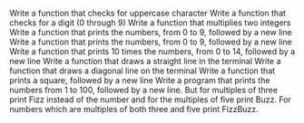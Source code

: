 Write a function that checks for uppercase character
Write a function that checks for a digit (0 through 9)
Write a function that multiplies two integers
Write a function that prints the numbers, from 0 to 9, followed by a new line
Write a function that prints the numbers, from 0 to 9, followed by a new line
Write a function that prints 10 times the numbers, from 0 to 14, followed by a new line
Write a function that draws a straight line in the terminal
Write a function that draws a diagonal line on the terminal
Write a function that prints a square, followed by a new line
Write a program that prints the numbers from 1 to 100, followed by a new line. But for multiples of three print Fizz instead of the number and for the multiples of five print Buzz. For numbers which are multiples of both three and five print FizzBuzz.

